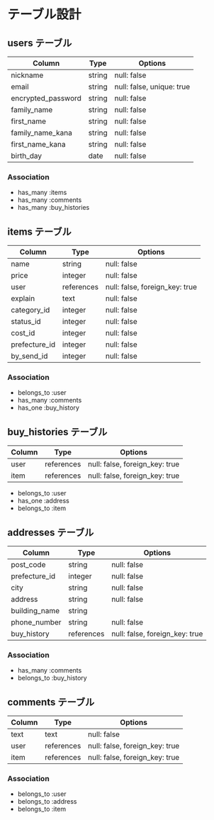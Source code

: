 # テーブル設計

## users テーブル

| Column             | Type    | Options                   |
| ------------------ | ------- | ------------------------- |
| nickname           | string  | null: false               |
| email              | string  | null: false, unique: true |
| encrypted_password | string  | null: false               |
| family_name        | string  | null: false               |
| first_name         | string  | null: false               |
| family_name_kana   | string  | null: false               |
| first_name_kana    | string  | null: false               |
| birth_day          | date    | null: false               |


### Association

- has_many :items
- has_many :comments
- has_many :buy_histories



##  items テーブル

| Column        | Type        | Options                        |
| ------------- | ----------- | ------------------------------ |
| name          | string      | null: false                    |
| price         | integer     | null: false                    |
| user          | references  | null: false, foreign_key: true |
| explain       | text        | null: false                    |
| category_id   | integer     | null: false                    |
| status_id     | integer     | null: false                    |
| cost_id       | integer     | null: false                    |
| prefecture_id | integer     | null: false                    |
| by_send_id    | integer     | null: false                    |

### Association

- belongs_to :user
- has_many :comments
- has_one :buy_history





##  buy_histories テーブル

| Column   | Type        | Options                        |
| ---------| ----------- | ------------------------------ |
| user     | references  | null: false, foreign_key: true |
| item     | references  | null: false, foreign_key: true |

- belongs_to :user
- has_one :address
- belongs_to :item








##  addresses テーブル

| Column             | Type        | Options                        |
| ------------------ | ------------| ------------------------------ |
| post_code          | string      | null: false                    |
| prefecture_id      | integer     | null: false                    |
| city               | string      | null: false                    |
| address            | string      | null: false                    |
| building_name      | string      |                                |
| phone_number       | string      | null: false                    |
| buy_history        | references  | null: false, foreign_key: true |
  

### Association

- has_many :comments
- belongs_to :buy_history





## comments テーブル

| Column  | Type       | Options                        |
| ------- | ---------- | ------------------------------ |
| text    | text       | null: false                    |
| user    | references | null: false, foreign_key: true |
| item    | references | null: false, foreign_key: true |

### Association

- belongs_to :user
- belongs_to :address
- belongs_to :item